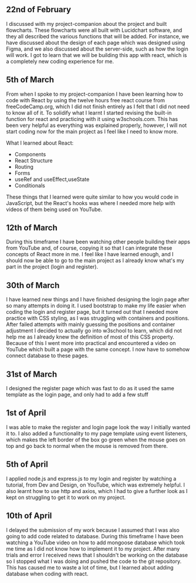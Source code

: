 ## 22nd of February
I discussed with my project-companion about the project and built flowcharts. These flowcharts were all built with Lucidchart software, and they all described the various functions that will be added. For instance, we have discussed about the design of each page which was designed using Figma, and we also discussed about the server-side, such as how the login will work. I got to learn that we will be building this app with react, which is a completely new coding experience for me. 

## 5th of March
From when I spoke to my project-companion I have been learning how to code with React by using the twelve hours free react course from freeCodeCamp.org, which I did not finish entirely as I felt that I did not need to know all of it. To solidify what I learnt I started revising the built-in function for react and practicing with it using w3schools.com. This has been very helpful as everything was explained properly, however, I will not start coding now for the main project as I feel like I need to know more.

What I learned about React:
* Components
* React Structure
* Routing
* Forms
* useRef and useEffect,useState
* Conditionals

These things that I learned were quite similar to how you would code in JavaScript, but the React's hooks was where I needed more help with videos of them being used on YouTube.

## 12th of March
During this timeframe I have been watching other people building their apps from YouTube and, of course, copying it so that I can integrate these concepts of React more in me. I feel like I have learned enough, and I should now be able to go to the main project as I already know what's my part in the project (login and register).

## 30th of March
I have learned new things and I have finished designing the login page after so many attempts in doing it. I used bootstrap to make my life easier when coding the login and register page, but it turned out that I needed more practice with CSS styling, as I was struggling with containers and positions. After failed attempts with mainly guessing the positions and container adjustment I decided to actually go into w3school to learn, which did not help me as I already knew the definition of most of this CSS property. Because of this I went more into practical and encountered a video on YouTube which built a page with the same concept. I now have to somehow connect database to these pages.

## 31st of March
I designed the register page which was fast to do as it used the same template as the login page, and only had to add a few stuff

## 1st of April
I was able to make the register and login page look the way I initially wanted it to. I also added a functionality to my page template using event listeners, which makes the left border of the box go green when the mouse goes on top and go back to normal when the mouse is removed from there.

## 5th of April
I applied node.js and express.js to my login and register by watching a tutorial, from Dev and Design, on YouTube, which was extremely helpful. I also learnt how to use http and axios, which I had to give a further look as I kept on struggling to get it to work on my project.

## 10th of April
I delayed the submission of my work because I assumed that I was also going to add code related to database. During this timeframe I have been watching a YouTube video on how to add mongoose database which took me time as I did not know how to implement it to my project. After many trials and error I received news that I shouldn't be working on the database so I stopped what I was doing and pushed the code to the git repository. This has caused me to waste a lot of time, but I learned about adding database when coding with react.
